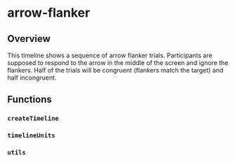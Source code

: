 # arrow-flanker

## Overview

This timeline shows a sequence of arrow flanker trials. Participants are supposed to respond to the arrow in the middle of the screen and ignore the flankers. Half of the trials will be congruent (flankers match the target) and half incongruent. 

## Functions

### `createTimeline`

### `timelineUnits`

### `utils`